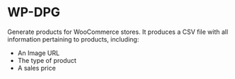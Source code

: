# WP-DPG 
Generate products for WooCommerce stores. It produces a CSV file with all information pertaining to products, including:
- An Image URL
- The type of product
- A sales price
